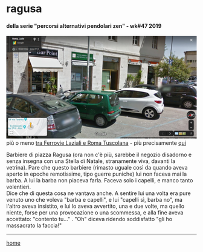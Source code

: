 # ragusa  

#### della serie "percorsi alternativi pendolari zen" - wk#47 2019     
  
![](/19wk47ragusa.png "Piazza Ragusa (circa)")  
più o meno [tra Ferrovie Laziali e Roma Tuscolana](/19wk37-papz-laziali-tuscolana.md) - più precisamente [qui](https://goo.gl/maps/BagL4ormmo5BqD8G7) 
  
Barbiere di piazza Ragusa (ora non c'è più, sarebbe il negozio disadorno e senza insegna con una Stella di Natale, stranamente viva, davanti la vetrina). Pare che questo barbiere (rimasto uguale così da quando aveva aperto in epoche remotissime, tipo guerre puniche) lui non faceva mai la barba. A lui la barba non piaceva farla. Faceva solo i capelli, e manco tanto volentieri.  
Dice che di questa cosa ne vantava anche. A sentire lui una volta era pure venuto uno che voleva "barba e capelli", e lui "capelli sì, barba no", ma l'altro aveva insistito, e lui lo aveva avvertito, una e due volte, ma quello niente, forse per una provocazione o una scommessa, e alla fine aveva accettato: "contento tu..." .
"Oh" diceva ridendo soddisfatto "gli ho massacrato la faccia!"  

---  
[home](/papz.md)  

